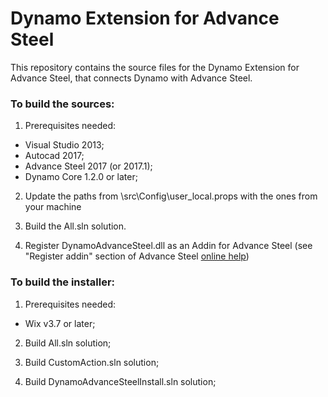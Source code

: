 # Dynamo Extension for Advance Steel

This repository contains the source files for the Dynamo Extension for Advance Steel, that connects Dynamo with Advance Steel.

### To build the sources:

1. Prerequisites needed:
  - Visual Studio 2013;
  - Autocad 2017;
  - Advance Steel 2017 (or 2017.1);
  - Dynamo Core 1.2.0 or later;

2. Update the paths from \src\Config\user_local.props with the ones from your machine

3. Build the All.sln solution.

4. Register DynamoAdvanceSteel.dll as an Addin for Advance Steel (see "Register addin" section of Advance Steel [online help](http://help.autodesk.com/view/ADSTPR/2017/ENU/?guid=GUID-A4DA627E-6680-4388-9C04-79F5F3D9D075))


### To build the installer:

1. Prerequisites needed:
  - Wix v3.7 or later;

2. Build All.sln solution;

3. Build CustomAction.sln solution;

4. Build DynamoAdvanceSteelInstall.sln solution;
